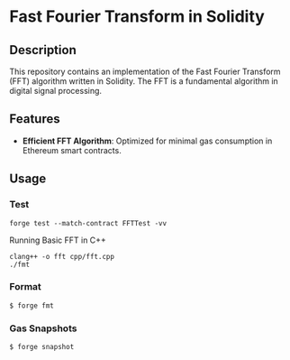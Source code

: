# Fast Fourier Transform in Solidity

## Description

This repository contains an implementation of the Fast Fourier Transform (FFT) algorithm written in Solidity. The FFT is a fundamental algorithm in digital signal processing.


## Features

- **Efficient FFT Algorithm**: Optimized for minimal gas consumption in Ethereum smart contracts.

## Usage



### Test

```shell
forge test --match-contract FFTTest -vv
```

Running Basic FFT in C++
```shell
clang++ -o fft cpp/fft.cpp
./fmt
```

### Format

```shell
$ forge fmt
```

### Gas Snapshots

```shell
$ forge snapshot
```

